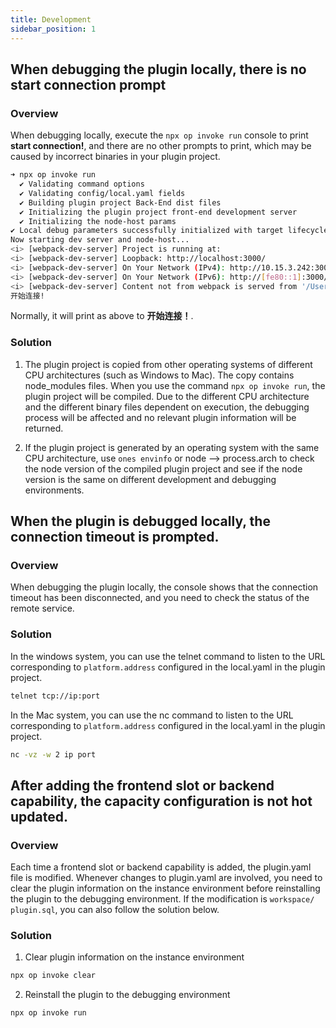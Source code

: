 ```yaml
---
title: Development
sidebar_position: 1
---
```


## When debugging the plugin locally, there is no start connection prompt

### Overview

When debugging locally, execute the `npx op invoke run` console to print **start connection!**, and there are no other prompts to print, which may be caused by incorrect binaries in your plugin project.

```bash
➜ npx op invoke run
  ✔ Validating command options
  ✔ Validating config/local.yaml fields
  ✔ Building plugin project Back-End dist files
  ✔ Initializing the plugin project front-end development server
  ✔ Initializing the node-host params
✔ Local debug parameters successfully initialized with target lifecycle: 'run'
Now starting dev server and node-host...
<i> [webpack-dev-server] Project is running at:
<i> [webpack-dev-server] Loopback: http://localhost:3000/
<i> [webpack-dev-server] On Your Network (IPv4): http://10.15.3.242:3000/
<i> [webpack-dev-server] On Your Network (IPv6): http://[fe80::1]:3000/
<i> [webpack-dev-server] Content not from webpack is served from '/Users/dev/ONES/open-platform/public' directory
开始连接!
```

Normally, it will print as above to **开始连接！**.

### Solution

1. The plugin project is copied from other operating systems of different CPU architectures (such as Windows to Mac). The copy contains node_modules files. When you use the command `npx op invoke run`, the plugin project will be compiled. Due to the different CPU architecture and the different binary files dependent on execution, the debugging process will be affected and no relevant plugin information will be returned.

2. If the plugin project is generated by an operating system with the same CPU architecture, use `ones envinfo` or node --> process.arch to check the node version of the compiled plugin project and see if the node version is the same on different development and debugging environments.

## When the plugin is debugged locally, the connection timeout is prompted.

### Overview

When debugging the plugin locally, the console shows that the connection timeout has been disconnected, and you need to check the status of the remote service.

### Solution

In the windows system, you can use the telnet command to listen to the URL corresponding to `platform.address` configured in the local.yaml in the plugin project.

```bash
telnet tcp://ip:port
```

In the Mac system, you can use the nc command to listen to the URL corresponding to `platform.address` configured in the local.yaml in the plugin project.

```bash
nc -vz -w 2 ip port
```

## After adding the frontend slot or backend capability, the capacity configuration is not hot updated.

### Overview

Each time a frontend slot or backend capability is added, the plugin.yaml file is modified. Whenever changes to plugin.yaml are involved, you need to clear the plugin information on the instance environment before reinstalling the plugin to the debugging environment. If the modification is `workspace/ plugin.sql`, you can also follow the solution below.

### Solution

1. Clear plugin information on the instance environment

```bash
npx op invoke clear
```

2. Reinstall the plugin to the debugging environment

```bash
npx op invoke run
```
